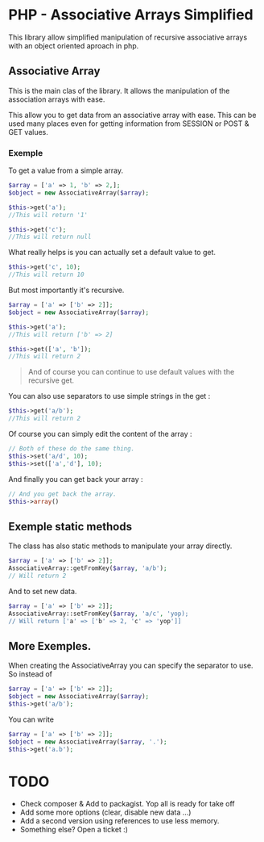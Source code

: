 # PHP - Associative Arrays Simplified

This library allow simplified manipulation of recursive associative arrays with an object oriented aproach in php.

## Associative Array 

This is the main clas of the library. It allows the manipulation of the association arrays with ease. 

This allow you to get data from an associative array with ease. This can be used many places even for getting information from SESSION or POST & GET values.

### Exemple

To get a value from a simple array. 

```php
$array = ['a' => 1, 'b' => 2,];
$object = new AssociativeArray($array);

$this->get('a');
//This will return '1'

$this->get('c');
//This will return null
```

What really helps is you can actually set a default value to get. 

```php
$this->get('c', 10);
//This will return 10
```

But most importantly it's recursive. 

```php
$array = ['a' => ['b' => 2]];
$object = new AssociativeArray($array);

$this->get('a');
//This will return ['b' => 2]

$this->get(['a', 'b']);
//This will return 2
```

> And of course you can continue to use default values with the recursive get.

You can also use separators to use simple strings in the get : 

```php
$this->get('a/b');
//This will return 2
```

Of course you can simply edit the content of the array :

```php
// Both of these do the same thing.
$this->set('a/d', 10);
$this->set(['a','d'], 10);
```

And finally you can get back your array : 

```php
// And you get back the array.
$this->array()
```

## Exemple static methods

The class has also static methods to manipulate your array directly.

```php
$array = ['a' => ['b' => 2]];
AssociativeArray::getFromKey($array, 'a/b'); 
// Will return 2
```

And to set new data.
```php
$array = ['a' => ['b' => 2]];
AssociativeArray::setFromKey($array, 'a/c', 'yop); 
// Will return ['a' => ['b' => 2, 'c' => 'yop']] 
```

## More Exemples. 

When creating the AssociativeArray you can specify the separator to use. So instead of 
```php
$array = ['a' => ['b' => 2]];
$object = new AssociativeArray($array);
$this->get('a/b');
```

You can write

```php
$array = ['a' => ['b' => 2]];
$object = new AssociativeArray($array, '.');
$this->get('a.b');
```

# TODO
* Check composer & Add to packagist. Yop all is ready for take off
* Add some more options (clear, disable new data ...)
* Add a second version using references to use less memory.
* Something else? Open a ticket :) 